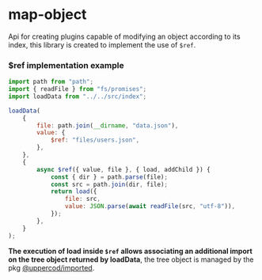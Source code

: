 # map-object

Api for creating plugins capable of modifying an object according to its index, this library is created to implement the use of `$ref`.

### \$ref implementation example

```js
import path from "path";
import { readFile } from "fs/promises";
import loadData from "../../src/index";

loadData(
    {
        file: path.join(__dirname, "data.json"),
        value: {
            $ref: "files/users.json",
        },
    },
    {
        async $ref({ value, file }, { load, addChild }) {
            const { dir } = path.parse(file);
            const src = path.join(dir, file);
            return load({
                file: src,
                value: JSON.parse(await readFile(src, "utf-8")),
            });
        },
    }
);
```

**The execution of load inside `$ref` allows associating an additional import on the tree object returned by loadData**, the tree object is managed by the pkg [@uppercod/imported](https://github.com/UpperCod/imported).
